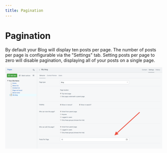 ```yaml
---
title: Pagination
---
```


# Pagination

By default your Blog will display ten posts per page. The number of posts per page is configurable via the "Settings" tab. Setting posts per page to zero will disable pagination, displaying all of your posts on a single page.

![](_images/blog-settings-pagination.png)
